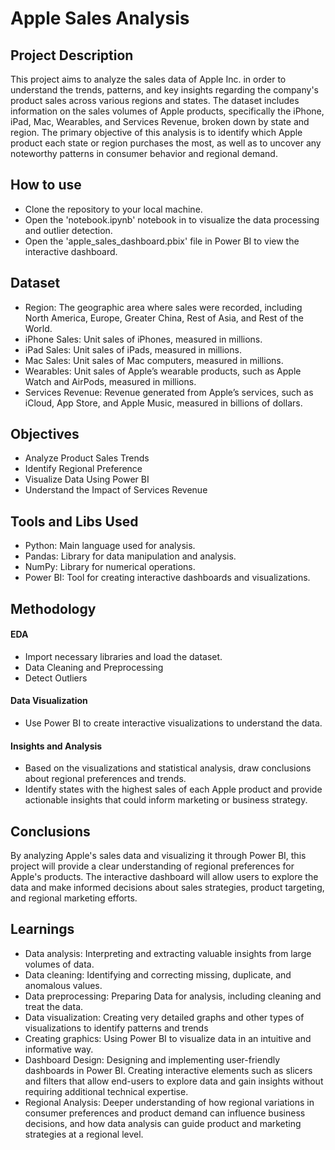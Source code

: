 # Apple Sales Analysis

## Project Description
This project aims to analyze the sales data of Apple Inc. in order to understand the trends, patterns, and key insights regarding the company's product sales across various regions and states. The dataset includes information on the sales volumes of Apple products, specifically the iPhone, iPad, Mac, Wearables, and Services Revenue, broken down by state and region. The primary objective of this analysis is to identify which Apple product each state or region purchases the most, as well as to uncover any noteworthy patterns in consumer behavior and regional demand.

## How to use
- Clone the repository to your local machine.
- Open the 'notebook.ipynb' notebook in to visualize the data processing and outlier detection.
- Open the 'apple_sales_dashboard.pbix' file in Power BI to view the interactive dashboard.

## Dataset
- Region: The geographic area where sales were recorded, including North America, Europe, Greater China, Rest of Asia, and Rest of the World.
- iPhone Sales: Unit sales of iPhones, measured in millions.
- iPad Sales: Unit sales of iPads, measured in millions.
- Mac Sales: Unit sales of Mac computers, measured in millions.
- Wearables: Unit sales of Apple’s wearable products, such as Apple Watch and AirPods, measured in millions.
- Services Revenue: Revenue generated from Apple’s services, such as iCloud, App Store, and Apple Music, measured in billions of dollars.

## Objectives
- Analyze Product Sales Trends
- Identify Regional Preference
- Visualize Data Using Power BI
- Understand the Impact of Services Revenue

## Tools and Libs Used
- Python: Main language used for analysis.
- Pandas: Library for data manipulation and analysis.
- NumPy: Library for numerical operations.
- Power BI: Tool for creating interactive dashboards and visualizations.

## Methodology
#### EDA
- Import necessary libraries and load the dataset.
- Data Cleaning and Preprocessing
- Detect Outliers
#### Data Visualization
- Use Power BI to create interactive visualizations to understand the data.
#### Insights and Analysis
- Based on the visualizations and statistical analysis, draw conclusions about regional preferences and trends.
- Identify states with the highest sales of each Apple product and provide actionable insights that could inform marketing or business strategy.

## Conclusions
By analyzing Apple's sales data and visualizing it through Power BI, this project will provide a clear understanding of regional preferences for Apple's products. The interactive dashboard will allow users to explore the data and make informed decisions about sales strategies, product targeting, and regional marketing efforts.

## Learnings
- Data analysis: Interpreting and extracting valuable insights from large volumes of data.
- Data cleaning: Identifying and correcting missing, duplicate, and anomalous values.
- Data preprocessing: Preparing Data for analysis, including cleaning and treat the data.
- Data visualization: Creating very detailed graphs and other types of visualizations to identify patterns and trends
- Creating graphics: Using Power BI to visualize data in an intuitive and informative way.
- Dashboard Design: Designing and implementing user-friendly dashboards in Power BI. Creating interactive elements such as slicers and filters that allow end-users to explore data and gain insights without requiring additional technical expertise.
- Regional Analysis: Deeper understanding of how regional variations in consumer preferences and product demand can influence business decisions, and how data analysis can guide product and marketing strategies at a regional level.
